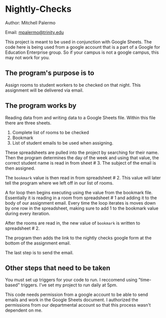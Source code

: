 # Nightly-Checks

Author: Mitchell Palermo

Email: mpalermo@trinity.edu


This project is meant to be used in conjunction with Google Sheets. The code here is being used from a google account that is a part of a Google for Education Enterprise group. So if your campus is not a google campus, this may not work for you. 

## The program's purpose is to

Assign rooms to student workers to be checked on that night. This assignment will be delivered via email.

## The program works by

Reading data from and writing data to a Google Sheets file. Within this file there are three sheets. 

1. Complete list of rooms to be checked
2. Bookmark
3. List of student emails to be used when assigning. 

These spreadsheets are pulled into the project by searching for their name. Then the program determines the day of the week and using that value, the correct student name is read in from sheet # 3. The subject of the email is then assigned.

The `bookmark` value is then read in from spreadsheet # 2. This value will later tell the program where we left off in our list of rooms. 

A for loop then begins executing using the value from the bookmark file. Essentially it is reading in a room from spreadsheet # 1 and adding it to the body of our assignment email. Every time the loop iterates is moves down by one row in the spreadsheet, making sure to add 1 to the bookmark value during every iteration. 

After the rooms are read in, the new value of `bookmark` is written to spreadsheet # 2. 

The program then adds the link to the nightly checks google form at the bottom of the assignment email.

The last step is to send the email.

## Other steps that need to be taken

You must set up triggers for your code to run. I reccomend using "time-based" triggers. I've set my project to run daily at 5pm. 

This code needs permission from a google account to be able to send emails and work in the Google Sheets document. I authorized the permissions from our departmental account so that this process wasn't dependent on me. 
